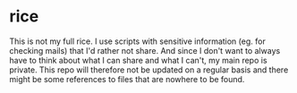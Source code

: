 # rice

This is not my full rice. I use scripts with sensitive information (eg. for checking mails) that I'd rather not share. And since I don't want to always have to think about what I can share and what I can't, my main repo is private.
This repo will therefore not be updated on a regular basis and there might be some references to files that are nowhere to be found.
